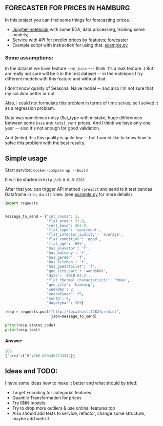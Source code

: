 ## FORECASTER FOR PRICES IN HAMBURG

In this project you can find some things for forecasting prices.

* [Jupyter-notebook](aboutyou_eda.ipynb) with some EDA, data processing, training some models;
* Service with API for predict prices by features; [forecaster](forecaster)
* Example script with instruction for using that.  [example.py](example.py)

### Some assumptions:
In the dataset we have feature `rent_base` -- I think it's a leak feature :)
But I am really not sure will be it in the test dataset -- in the notebook I
try different models with this feature and without that.

I don't know quality of Seasonal Naive model -- and also 
I'm not sure that my solution better or not. 

Also, I could not formulate this problem in terms of time series,
 so I solved it as a regression problem. 
 
Data was sometimes noisy (flat_type with mistake, huge differences between some `base` and `total_rent` prices. And I think we have only one year --
 also it's not enough for good validation.
 
And (imho) this this quality is quite low -- 
but I would like to know how to solve this problem with the best results.
 
## Simple usage

Start service:
`docker-compose up --build`

It will be started in `http://0.0.0.0:2282`

After that you can trigger API method `/preidct` and send to it
test pandas Dataframe in `to_dict()` view. (see [example.py](example.py) 
for more details)

```python
import requests


message_to_send = {'cnt_rooms': 1,
                   'flat_area': 37.0,
                   'rent_base': 462.0,
                   'flat_type': 'apartment',
                   'flat_interior_quality': 'average',
                   'flat_condition': 'good',
                   'flat_age': '60+',
                   'has_elevator': 'f',
                   'has_balcony': 'f',
                   'has_garden': 'f',
                   'has_kitchen': 't',
                   'has_guesttoilet': 'f',
                   'geo_city_part': 'wandsbek',
                   'date': '2018-02-2',
                   'flat_thermal_characteristic': 'None',
                   'geo_city': 'hamburg',
                   'weekday': 2,
                   'weekofyear': 39,
                   'month': 9,
                   'dayofyear': 269}

resp = requests.post("http://localhost:2282/predict",
                     json=message_to_send)

print(resp.status_code)
print(resp.text)
```
#### Answer:
```python
200
{"pred":{"0":566.0894462133544}}
```

## Ideas and TODO:
I have some ideas how to make it better and what should by tried:
* Target Encoding for categorial features
* Quantile Transformation for prices
* Try RNN models
* Try to drop more outliers & use ordinal features too
* Also should add tests to service, refactor, change some structure, maybe add webUI
